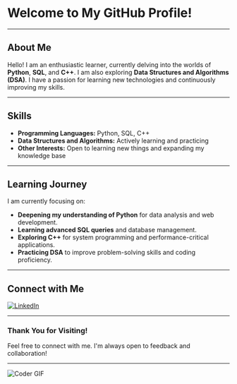 # Welcome to My GitHub Profile!

---

## About Me

Hello! I am an enthusiastic learner, currently delving into the worlds of **Python**, **SQL**, and **C++**. I am also exploring **Data Structures and Algorithms (DSA)**. I have a passion for learning new technologies and continuously improving my skills.

---

## Skills

- **Programming Languages:** Python, SQL, C++
- **Data Structures and Algorithms:** Actively learning and practicing
- **Other Interests:** Open to learning new things and expanding my knowledge base

---

## Learning Journey

I am currently focusing on:

- **Deepening my understanding of Python** for data analysis and web development.
- **Learning advanced SQL queries** and database management.
- **Exploring C++** for system programming and performance-critical applications.
- **Practicing DSA** to improve problem-solving skills and coding proficiency.

---

## Connect with Me

[![LinkedIn](https://img.shields.io/badge/LinkedIn-Connect-blue?style=for-the-badge&logo=linkedin)](https://www.linkedin.com/in/arib-ahmad-81baab290/)

---

### Thank You for Visiting!

Feel free to connect with me. I'm always open to feedback and collaboration!

---

![Coder GIF](https://media.giphy.com/media/3o7aD5tv1ogNBtDhDi/giphy.gif)
